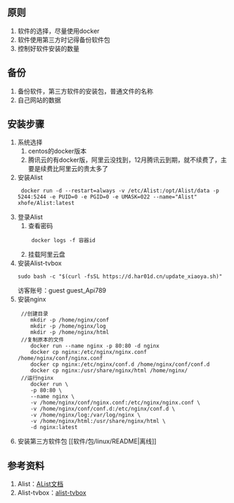 ## 原则
1. 软件的选择，尽量使用docker
2. 软件使用第三方时记得备份软件包
3. 控制好软件安装的数量

## 备份
1. 备份软件，第三方软件的安装包，普通文件的名称
2. 自己网站的数据

## 安装步骤
1. 系统选择
   1. centos的docker版本
   2. 腾讯云的有docker版，阿里云没找到，12月腾讯云到期，就不续费了，主要是续费比阿里云的贵太多了
2. 安装Alist
   ```
    docker run -d --restart=always -v /etc/Alist:/opt/Alist/data -p 5244:5244 -e PUID=0 -e PGID=0 -e UMASK=022 --name="Alist" xhofe/Alist:latest
   ```
3. 登录Alist
      1. 查看密码
         ```
          docker logs -f 容器id 
         ```
      2. 挂载阿里云盘
4. 安装Alist-tvbox
    ````
    sudo bash -c "$(curl -fsSL https://d.har01d.cn/update_xiaoya.sh)"
    ````
   访客账号：guest guest_Api789
5. 安装nginx
   ```
    //创建目录
       mkdir -p /home/nginx/conf
       mkdir -p /home/nginx/log
       mkdir -p /home/nginx/html
    //复制原本的文件
       docker run --name nginx -p 80:80 -d nginx
       docker cp nginx:/etc/nginx/nginx.conf /home/nginx/conf/nginx.conf
       docker cp nginx:/etc/nginx/conf.d /home/nginx/conf/conf.d
       docker cp nginx:/usr/share/nginx/html /home/nginx/
    //运行nginx
       docker run \
       -p 80:80 \
       --name nginx \
       -v /home/nginx/conf/nginx.conf:/etc/nginx/nginx.conf \
       -v /home/nginx/conf/conf.d:/etc/nginx/conf.d \
       -v /home/nginx/log:/var/log/nginx \
       -v /home/nginx/html:/usr/share/nginx/html \
       -d nginx:latest
   ```
6. 安装第三方软件包 [[软件/包/linux/README|离线]]


## 参考资料
1. Alist：[AList文档](https://alist.nn.ci/zh/)
2. Alist-tvbox：[alist-tvbox](https://github.com/power721/alist-tvbox/blob/master/doc/README_zh.md)